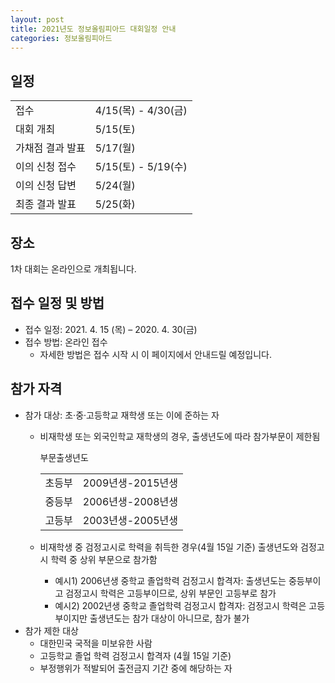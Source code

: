 ```yaml
---
layout: post
title: 2021년도 정보올림피아드 대회일정 안내
categories: 정보올림피아드
---
```


## 일정

<table><tbody><tr><td>접수</td><td>4/15(목) - 4/30(금)</td></tr><tr><td>대회 개최</td><td>5/15(토)</td></tr><tr><td>가채점 결과 발표</td><td>5/17(월)</td></tr><tr><td>이의 신청 접수</td><td>5/15(토) - 5/19(수)</td></tr><tr><td>이의 신청 답변</td><td>5/24(월)</td></tr><tr><td>최종 결과 발표</td><td>5/25(화)</td></tr></tbody></table>

## 장소

<p>  1차 대회는 온라인으로 개최됩니다.</p>

## 접수 일정 및 방법

<ul><li>접수 일정: 2021. 4. 15 (목) – 2020. 4. 30(금)</li><li>접수 방법: 온라인 접수<ul><li>자세한 방법은 접수 시작 시 이 페이지에서 안내드릴 예정입니다.</li></ul></li></ul>

## 참가 자격

<ul><li>참가 대상: 초·중·고등학교 재학생 또는 이에 준하는 자<ul><li><p>비재학생 또는 외국인학교 재학생의 경우, 출생년도에 따라 참가부문이 제한됨</p>
부문출생년도<table><tbody><tr></tr><tr><td>초등부</td><td>2009년생-2015년생</td></tr><tr><td>중등부</td><td>2006년생-2008년생</td></tr><tr><td>고등부</td><td>2003년생-2005년생</td></tr></tbody></table></li><li><p>비재학생 중 검정고시로 학력을 취득한 경우(4월 15일 기준) 출생년도와 검정고시 학력 중 상위 부문으로 참가함</p>
<ul><li>예시1) 2006년생 중학교 졸업학력 검정고시 합격자: 출생년도는 중등부이고 검정고시 학력은 고등부이므로, 상위 부문인 고등부로 참가</li><li>예시2) 2002년생 중학교 졸업학력 검정고시 합격자: 검정고시 학력은 고등부이지만 출생년도는 참가 대상이 아니므로, 참가 불가</li></ul></li></ul></li><li>참가 제한 대상<ul><li>대한민국 국적을 미보유한 사람</li><li>고등학교 졸업 학력 검정고시 합격자 (4월 15일 기준)</li><li>부정행위가 적발되어 출전금지 기간 중에 해당하는 자</li></ul></li></ul>
